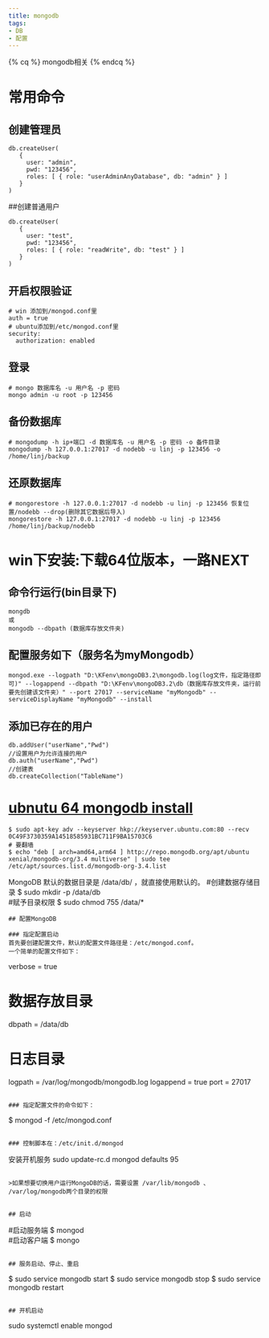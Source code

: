 ```yaml
---
title: mongodb
tags: 
- DB
- 配置
---
```

{% cq %} mongodb相关 {% endcq %}
<!--more-->

# 常用命令
## 创建管理员
```
db.createUser(
   {
     user: "admin",
     pwd: "123456",
     roles: [ { role: "userAdminAnyDatabase", db: "admin" } ]
   }
)

```
##创建普通用户
```
db.createUser(
   {
     user: "test",
     pwd: "123456",
     roles: [ { role: "readWrite", db: "test" } ]
   }
)
```
## 开启权限验证
```
# win 添加到/mongod.conf里
auth = true
# ubuntu添加到/etc/mongod.conf里
security:
  authorization: enabled
```
## 登录
```
# mongo 数据库名 -u 用户名 -p 密码
mongo admin -u root -p 123456
```
## 备份数据库
```
# mongodump -h ip+端口 -d 数据库名 -u 用户名 -p 密码 -o 备件目录
mongodump -h 127.0.0.1:27017 -d nodebb -u linj -p 123456 -o /home/linj/backup
```
## 还原数据库
```
# mongorestore -h 127.0.0.1:27017 -d nodebb -u linj -p 123456 恢复位置/nodebb --drop(删除其它数据后导入)
mongorestore -h 127.0.0.1:27017 -d nodebb -u linj -p 123456 /home/linj/backup/nodebb
```

#  win下安装:下载64位版本，一路NEXT
## 命令行运行(bin目录下)
```
mongdb
或
mongodb --dbpath (数据库存放文件夹)
```
## 配置服务如下（服务名为myMongodb）
```
mongod.exe --logpath "D:\KFenv\mongoDB3.2\mongodb.log(log文件，指定路径即可)" --logappend --dbpath "D:\KFenv\mongoDB3.2\db（数据库存放文件夹，运行前要先创建该文件夹）" --port 27017 --serviceName "myMongodb" --serviceDisplayName "myMongodb" --install
```
## 添加已存在的用户
```
db.addUser("userName","Pwd") 
//设置用户为允许连接的用户  
db.auth("userName","Pwd") 
//创建表    
db.createCollection("TableName")                                     
```


# [ubnutu 64 mongodb install](https://docs.mongodb.com/v3.0/tutorial/install-mongodb-on-ubuntu/)

```
$ sudo apt-key adv --keyserver hkp://keyserver.ubuntu.com:80 --recv 0C49F3730359A14518585931BC711F9BA15703C6
# 要翻墙
$ echo "deb [ arch=amd64,arm64 ] http://repo.mongodb.org/apt/ubuntu xenial/mongodb-org/3.4 multiverse" | sudo tee /etc/apt/sources.list.d/mongodb-org-3.4.list
```
MongoDB 默认的数据目录是 /data/db/ ，就直接使用默认的。
#创建数据存储目录
$ sudo mkdir -p /data/db    
#赋予目录权限
$ sudo chmod 755 /data/*    
```
## 配置MongoDB

### 指定配置启动 
首先要创建配置文件，默认的配置文件路径是：/etc/mongod.conf。
一个简单的配置文件如下：

```
verbose = true
# 数据存放目录
dbpath = /data/db
# 日志目录
logpath = /var/log/mongodb/mongodb.log
logappend = true
port = 27017
```

### 指定配置文件的命令如下：
```
$ mongod -f /etc/mongod.conf
```

### 控制脚本在：/etc/init.d/mongod

```
安装开机服务
sudo update-rc.d mongod defaults 95
```

>如果想要切换用户运行MongoDB的话，需要设置 /var/lib/mongodb 、 /var/log/mongodb两个目录的权限


## 启动
```
#启动服务端
$ mongod   
#启动客户端 
$ mongo    
```

## 服务启动、停止、重启
```
$ sudo service mongodb start
$ sudo service mongodb stop
$ sudo service mongodb restart
```

## 开机启动
```
sudo systemctl enable mongod
```
